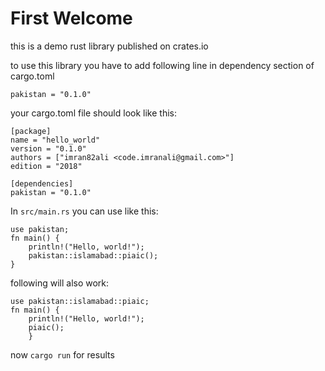 # First Welcome
this is a demo rust library published on crates.io

to use this library you have to add following line in dependency section of cargo.toml

`pakistan = "0.1.0"`

your cargo.toml file should look like this:
```
[package]
name = "hello_world"
version = "0.1.0"
authors = ["imran82ali <code.imranali@gmail.com>"]
edition = "2018"

[dependencies]
pakistan = "0.1.0"
```

In `src/main.rs` you can use like this:

```
use pakistan;
fn main() {
    println!("Hello, world!");
    pakistan::islamabad::piaic();
}
```
following will also work:
```
use pakistan::islamabad::piaic;
fn main() {
    println!("Hello, world!");
    piaic();
    }
```

now `cargo run` for results
